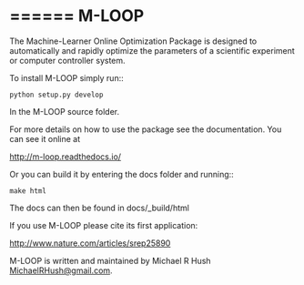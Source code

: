 ======
M-LOOP
======

The Machine-Learner Online Optimization Package is designed to automatically and rapidly optimize the parameters of a scientific experiment or computer controller system.

To install M-LOOP simply run::

    python setup.py develop

In the M-LOOP source folder.

For more details on how to use the package see the documentation. You can see it online at

http://m-loop.readthedocs.io/

Or you can build it by entering the docs folder and running::

    make html

The docs can then be found in docs/_build/html

If you use M-LOOP please cite its first application:

http://www.nature.com/articles/srep25890

M-LOOP is written and maintained by Michael R Hush <MichaelRHush@gmail.com>.